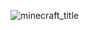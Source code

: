 ![minecraft_title](https://github.com/user-attachments/assets/747d1e27-2a87-407f-9b65-9c481379c48e)
